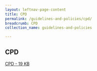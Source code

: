 ```yaml
---
layout: leftnav-page-content
title: CPD
permalink: /guidelines-and-policies/cpd/
breadcrumb: CPD
collection_name: guidelines-and-policies

---
```


CPD
---
[CPD - 19 KB](/files/CPDActivityCode-Updated26.02.2018.docx)
